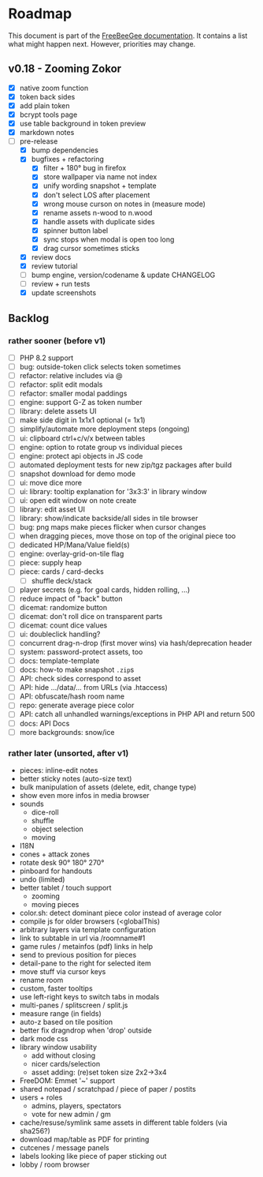 # Roadmap

This document is part of the [FreeBeeGee documentation](DOCS.md). It contains a list what might happen next. However, priorities may change.

## v0.18 - Zooming Zokor

* [X] native zoom function
* [X] token back sides
* [X] add plain token
* [X] bcrypt tools page
* [X] use table background in token preview
* [X] markdown notes
* [ ] pre-release
  * [X] bump dependencies
  * [X] bugfixes + refactoring
    * [X] filter + 180° bug in firefox
    * [X] store wallpaper via name not index
    * [X] unify wording snapshot + template
    * [X] don't select LOS after placement
    * [X] wrong mouse curson on notes in (measure mode)
    * [X] rename assets n-wood to n.wood
    * [X] handle assets with duplicate sides
    * [X] spinner button label
    * [X] sync stops when modal is open too long
    * [X] drag cursor sometimes sticks
  * [X] review docs
  * [X] review tutorial
  * [ ] bump engine, version/codename & update CHANGELOG
  * [ ] review + run tests
  * [X] update screenshots

## Backlog

### rather sooner (before v1)

* [ ] PHP 8.2 support
* [ ] bug: outside-token click selects token sometimes
* [ ] refactor: relative includes via @
* [ ] refactor: split edit modals
* [ ] refactor: smaller modal paddings
* [ ] engine: support G-Z as token number
* [ ] library: delete assets UI
* [ ] make side digit in 1x1x1 optional (= 1x1)
* [ ] simplify/automate more deployment steps (ongoing)
* [ ] ui: clipboard ctrl+c/v/x between tables
* [ ] engine: option to rotate group vs individual pieces
* [ ] engine: protect api objects in JS code
* [ ] automated deployment tests for new zip/tgz packages after build
* [ ] snapshot download for demo mode
* [ ] ui: move dice more
* [ ] ui: library: tooltip explanation for '3x3:3' in library window
* [ ] ui: open edit window on note create
* [ ] library: edit asset UI
* [ ] library: show/indicate backside/all sides in tile browser
* [ ] bug: png maps make pieces flicker when cursor changes
* [ ] when dragging pieces, move those on top of the original piece too
* [ ] dedicated HP/Mana/Value field(s)
* [ ] engine: overlay-grid-on-tile flag
* [ ] piece: supply heap
* [ ] piece: cards / card-decks
  * [ ] shuffle deck/stack
* [ ] player secrets (e.g. for goal cards, hidden rolling, ...)
* [ ] reduce impact of "back" button
* [ ] dicemat: randomize button
* [ ] dicemat: don't roll dice on transparent parts
* [ ] dicemat: count dice values
* [ ] ui: doubleclick handling?
* [ ] concurrent drag-n-drop (first mover wins) via hash/deprecation header
* [ ] system: password-protect assets, too
* [ ] docs: template-template
* [ ] docs: how-to make snapshot `.zip`s
* [ ] API: check sides correspond to asset
* [ ] API: hide .../data/... from URLs (via .htaccess)
* [ ] API: obfuscate/hash room name
* [ ] repo: generate average piece color
* [ ] API: catch all unhandled warnings/exceptions in PHP API and return 500
* [ ] docs: API Docs
* [ ] more backgrounds: snow/ice

### rather later (unsorted, after v1)

* pieces: inline-edit notes
* better sticky notes (auto-size text)
* bulk manipulation of assets (delete, edit, change type)
* show even more infos in media browser
* sounds
  * dice-roll
  * shuffle
  * object selection
  * moving
* I18N
* cones + attack zones
* rotate desk 90° 180° 270°
* pinboard for handouts
* undo (limited)
* better tablet / touch support
  * zooming
  * moving pieces
* color.sh: detect dominant piece color instead of average color
* compile js for older browsers (<globalThis)
* arbitrary layers via template configuration
* link to subtable in url via /roomname#1
* game rules / metainfos (pdf) links in help
* send to previous position for pieces
* detail-pane to the right for selected item
* move stuff via cursor keys
* rename room
* custom, faster tooltips
* use left-right keys to switch tabs in modals
* multi-panes / splitscreen / split.js
* measure range (in fields)
* auto-z based on tile position
* better fix dragndrop when 'drop' outside
* dark mode css
* library window usability
  * add without closing
  * nicer cards/selection
  * asset adding: (re)set token size 2x2->3x4
* FreeDOM: Emmet '~' support
* shared notepad / scratchpad / piece of paper / postits
* users + roles
  * admins, players, spectators
  * vote for new admin / gm
* cache/resuse/symlink same assets in different table folders (via sha256?)
* download map/table as PDF for printing
* cutcenes / message panels
* labels looking like piece of paper sticking out
* lobby / room browser
